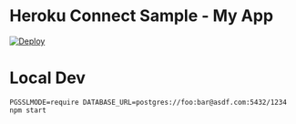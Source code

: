 # Heroku Connect Sample - My App

[![Deploy](https://www.herokucdn.com/deploy/button.png)](https://heroku.com/deploy?template=https://github.com/LonelyLlama487/heroku-connect-myapp-test)

# Local Dev

    PGSSLMODE=require DATABASE_URL=postgres://foo:bar@asdf.com:5432/1234 npm start
